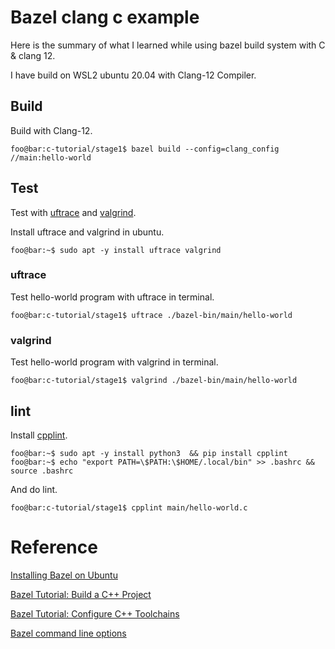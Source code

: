 # Bazel clang c example

Here is the summary of what I learned while using bazel build system with C & clang 12.

I have build on WSL2 ubuntu 20.04 with Clang-12 Compiler.

## Build

Build with Clang-12.

```console
foo@bar:c-tutorial/stage1$ bazel build --config=clang_config  //main:hello-world
```

## Test

Test with [uftrace](https://github.com/namhyung/uftrace) and [valgrind](https://sourceware.org/git/valgrind.git).

Install uftrace and valgrind in ubuntu.

```console
foo@bar:~$ sudo apt -y install uftrace valgrind
```

### uftrace

Test hello-world program with uftrace in terminal.

```console
foo@bar:c-tutorial/stage1$ uftrace ./bazel-bin/main/hello-world
```
### valgrind

Test hello-world program with valgrind in terminal.

```console
foo@bar:c-tutorial/stage1$ valgrind ./bazel-bin/main/hello-world
```

## lint

Install [cpplint](https://github.com/cpplint/cpplint).

```console
foo@bar:~$ sudo apt -y install python3  && pip install cpplint
foo@bar:~$ echo "export PATH=\$PATH:\$HOME/.local/bin" >> .bashrc && source .bashrc
```

And do lint.

```console
foo@bar:c-tutorial/stage1$ cpplint main/hello-world.c
```

# Reference

[Installing Bazel on Ubuntu](https://docs.bazel.build/versions/main/install-ubuntu.html)

[Bazel Tutorial: Build a C++ Project](https://docs.bazel.build/versions/main/tutorial/cpp.html)

[Bazel Tutorial: Configure C++ Toolchains](https://docs.bazel.build/versions/main/user-manual.html)

[Bazel command line options](https://docs.bazel.build/versions/main/user-manual.html)
